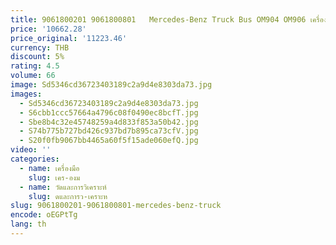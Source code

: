 ```yaml
---
title: 9061800201 9061800801   Mercedes-Benz Truck Bus OM904 OM906 เครื่องยนต์ ปั้มน้ํามัน
price: '10662.28'
price_original: '11223.46'
currency: THB
discount: 5%
rating: 4.5
volume: 66
image: Sd5346cd36723403189c2a9d4e8303da73.jpg
images:
  - Sd5346cd36723403189c2a9d4e8303da73.jpg
  - S6cbb1ccc57664a4796c08f0490ec8bcfT.jpg
  - Sbe8b4c32e45748259a4d833f853a50b42.jpg
  - S74b775b727bd426c937bd7b895ca73cfV.jpg
  - S20f0fb9067bb4465a60f5f15ade060efQ.jpg
video: ''
categories:
  - name: เครื่องมือ
    slug: เคร-องม
  - name: วัดและการวิเคราะห์
    slug: ดและการว-เคราะห
slug: 9061800201-9061800801-mercedes-benz-truck
encode: oEGPtTg
lang: th
---
```

  